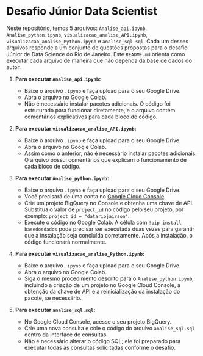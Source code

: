 # Desafio Júnior Data Scientist

Neste repositório, temos 5 arquivos: `Analise_api.ipynb`, `Analise_python.ipynb`, `visualizacao_analise_API.ipynb`, `visualizacao_analise_Python.ipynb` e `analise_sql.sql`. Cada um desses arquivos responde a um conjunto de questões propostas para o desafio Júnior de Data Science do Rio de Janeiro. Este `README.md` orienta como executar cada arquivo de maneira que não dependa da base de dados do autor.

1. **Para executar `Analise_api.ipynb`:** 
   - Baixe o arquivo `.ipynb` e faça upload para o seu Google Drive.
   - Abra o arquivo no Google Colab.
   - Não é necessário instalar pacotes adicionais. O código foi estruturado para funcionar diretamente, e o arquivo contém comentários explicativos para cada bloco de código.

2. **Para executar `visualizacao_analise_API.ipynb`:** 
   - Baixe o arquivo `.ipynb` e faça upload para o seu Google Drive.
   - Abra o arquivo no Google Colab.
   - Assim como o anterior, não é necessário instalar pacotes adicionais. O arquivo possui comentários que explicam o funcionamento de cada bloco de código.

3. **Para executar `Analise_python.ipynb`:** 
   - Baixe o arquivo `.ipynb` e faça upload para o seu Google Drive.
   - Você precisará de uma conta no [Google Cloud Console](https://cloud.google.com/cloud-console). 
   - Crie um projeto BigQuery no Console e obtenha uma chave de API. Substitua o valor de `project_id` no código pelo seu projeto, por exemplo: `project_id = "datariojairson"`.
   - Execute o código no Google Colab. A célula com `!pip install basedosdados` pode precisar ser executada duas vezes para garantir que a instalação seja concluída corretamente. Após a instalação, o código funcionará normalmente.

4. **Para executar `visualizacao_analise_Python.ipynb`:** 
   - Baixe o arquivo `.ipynb` e faça upload para o seu Google Drive.
   - Abra o arquivo no Google Colab.
   - Siga o mesmo procedimento descrito para o `Analise_python.ipynb`, incluindo a criação de um projeto no Google Cloud Console, a obtenção da chave de API e a reinicialização da instalação do pacote, se necessário.

5. **Para executar `analise_sql.sql`:** 
   - No Google Cloud Console, acesse o seu projeto BigQuery.
   - Crie uma nova consulta e cole o código do arquivo `analise_sql.sql` dentro da interface de consultas.
   - Não é necessário alterar o código SQL; ele foi preparado para executar todas as consultas solicitadas conforme o desafio.